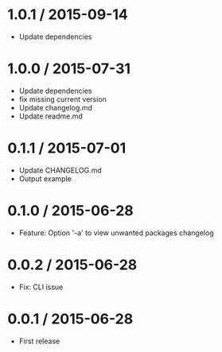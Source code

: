1.0.1 / 2015-09-14
=================
  * Update dependencies

1.0.0 / 2015-07-31
=================
  * Update dependencies
  * fix missing current version
  * Update changelog.md
  * Update readme.md

0.1.1 / 2015-07-01
=================
  * Update CHANGELOG.md
  * Output example

0.1.0 / 2015-06-28
==================
  * Feature: Option '-a' to view unwanted packages changelog

0.0.2 / 2015-06-28
==================
  * Fix: CLI issue

0.0.1 / 2015-06-28
==================
  * First release
